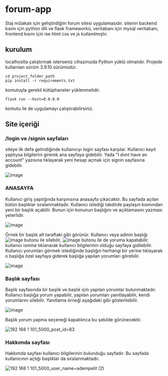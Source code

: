 # forum-app
Staj mülakatı için geliştirdiğim forum sitesi uygulamasıdır. sitenin backend kısmı için python dili ve flask frameworkü, veritabanı için mysql veritabanı, frontend kısmı için ise html css ve js kullanılmıştır.

## kurulum

localhostta çalıştırmak isterseniz cihazınızda Python yüklü olmalıdır. Projede kullanılan sürüm 3.9.10 sürümüdür.
```
cd project_folder_path
pip install -r requirements.txt
```
komutuyla gerekli kütüphaneler yüklenmelidir.
```
flask run --host=0.0.0.0
```
komutu ile de uygulamayı çalıştırabilirsiniz.

## Site içeriği

### /login ve /signin sayfaları
siteye ilk defa gelindiğinde kullanıcıyı login sayfası karşılar. Kullanıcı kayıt yaptıysa bilgilerini girerek ana sayfaya gidebilir. Yada "I dont have an account" yazısına tıklayarak yeni hesap açmak için signin sayfasına gidebilir.

![image](https://user-images.githubusercontent.com/55463533/165632391-d551fcf3-b75f-4521-9b19-9a0776e51979.png)

### ANASAYFA

Kullanıcı giriş yaptığında karşınısına anasayfa çıkacaktır. Bu sayfada açılan bütün başlıklar sıralanmaktadır. Kullanıcı istediği takdirde paylaşın kısmından yeni bir başlık açabilir. Bunun için konunun başlığını ve açıklamasını yazması yeterlidir.

![image](https://user-images.githubusercontent.com/55463533/165632866-83e58311-3aae-4918-9da7-567a846ada32.png)

Örnek bir başlık alt taraftaki gibi görünür. Kullanıcı veya admin başlığı ![image](https://user-images.githubusercontent.com/55463533/165633678-a9ff55fa-37d7-44ce-9d45-ea820d1be4d6.png) butonu ile silebilir, ![image](https://user-images.githubusercontent.com/55463533/165633847-6627876f-fbaa-46f2-915f-5dec20cad6ee.png) butonu ile de yoruma kapatabilir. kullanıcı ismine tıklanarak kullanıcı bilgilerinin olduğu sayfaya gidilebilir. Kullanıcı yorumları görmek istediğinde başlığın herhangi bir yerine tıklayarak o başlığa özel sayfaya giderek başlığa yapılan yorumları görebilir.

![image](https://user-images.githubusercontent.com/55463533/165633560-0bc67917-38a9-4f7c-b455-a79898b6687d.png)

### Başlık sayfası

Başlık sayfasında bir başlık ve başlık için yapılan yorumlar bulunmaktadır. Kullanıcı başlığa yorum yapabilir, yapılan yorumları yanıtlayabilir, kendi yorumlarını silebilir. Yanıtlama örneği aşağıdaki gibi gösterilebilir.

![image](https://user-images.githubusercontent.com/55463533/165635513-d7af63e5-fc7c-4775-9c2b-56a65f6039ae.png)

Başlık yorum yapma seçeneği kapatılınca bu şekilde görünecektir.

![192 168 1 101_5000_post_id=83](https://user-images.githubusercontent.com/55463533/165635997-8cf49e51-3b86-4b63-b9bb-cb20c7192c06.png)

### Hakkımda sayfası

Hakkımda sayfası kullanıcı bilgilerinin bulunduğu sayfadır. Bu sayfada kullanıcının açtığı başlıklar da sıralanmaktadır.

![192 168 1 101_5000_user_name=adempelit (2)](https://user-images.githubusercontent.com/55463533/165638110-bbdd7536-f2a9-4a0f-b900-d39a7fffe49e.png)
